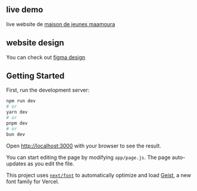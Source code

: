 ## live demo

live website de [maison de jeunes maamoura](https://maison-de-jeunes-maamoura.vercel.app/)

## website design

You can check out [figma design](https://www.figma.com/design/TdlU1AFpHATrgalNmbMdtk/maison-de-jeune-maamoura?node-id=0-1&t=RZi2IvrgJtJYyCiE-1)

## Getting Started

First, run the development server:

```bash
npm run dev
# or
yarn dev
# or
pnpm dev
# or
bun dev
```

Open [http://localhost:3000](http://localhost:3000) with your browser to see the result.

You can start editing the page by modifying `app/page.js`. The page auto-updates as you edit the file.

This project uses [`next/font`](https://nextjs.org/docs/app/building-your-application/optimizing/fonts) to automatically optimize and load [Geist](https://vercel.com/font), a new font family for Vercel.